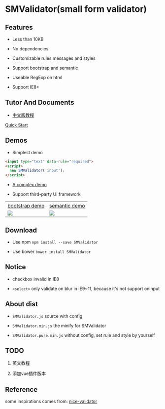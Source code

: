 # SMValidator(small form validator)

## Features
- Less than 10KB

- No dependencies

- Customizable rules messages and styles

- Support bootstrap and semantic

- Useable RegExp on html

- Support IE8+

## Tutor And Documents
- [中文版教程](https://wldragon.github.io/SMValidator/tutor/tutor1.html)

[Quick Start](https://github.com/WLDragon/SMValidator/wiki/%E5%BF%AB%E9%80%9F%E5%BC%80%E5%A7%8B)

## Demos
- Simplest demo

``` html
<input type="text" data-rule="required">
<script>
  new SMValidator('input');
</script>
```

- [A complex demo](https://wldragon.github.io/SMValidator/)

- Support third-party UI framework
<table>
    <tr>
      <td><a href="https://wldragon.github.io/SMValidator/bootstrap/">bootstrap demo</a></td>
      <td><a href="https://wldragon.github.io/SMValidator/semantic/">semantic demo</a></td>
    </tr>
    <tr>
      <td><img src="https://wldragon.github.io/SMValidator/bootstrap/scan.png"></td>
      <td><img src="https://wldragon.github.io/SMValidator/semantic/scan.png"></td>
    </tr>
</table>

## Download
- Use npm ```npm install --save SMValidator```

- Use bower ```bower install SMValidator```

## Notice
- checkbox invalid in IE8

- `<select>` only validate on blur in IE9~11, because it's not support oninput

## About dist
- `SMValidator.js` source with config

- `SMValidator.min.js` the minify for SMValidator

- `SMValidator.pure.min.js` without config, set rule and style by yourself

## TODO
1. 英文教程

2. 添加vue插件版本

## Reference
some inspirations comes from: [nice-validator](https://github.com/niceue/nice-validator)
